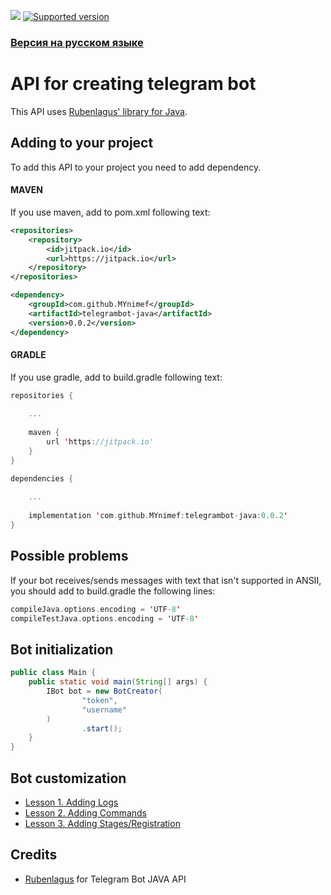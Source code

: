 [![](https://jitpack.io/v/MYnimef/telegrambot-java.svg)](https://jitpack.io/#MYnimef/telegrambot-java) [![Supported version](https://img.shields.io/badge/Telegram%20Bot%20API-6.5-blue)](https://core.telegram.org/bots/api-changelog#january-31-2022)

### [Версия на русском языке](tutorials/README_ru.md)

# API for creating telegram bot

This API uses [Rubenlagus' library for Java](https://github.com/rubenlagus/TelegramBots).

## Adding to your project

To add this API to your project you need to add dependency.

#### MAVEN

If you use maven, add to pom.xml following text:

```xml
<repositories>
    <repository>
        <id>jitpack.io</id>
        <url>https://jitpack.io</url>
    </repository>
</repositories>

<dependency>
    <groupId>com.github.MYnimef</groupId>
    <artifactId>telegrambot-java</artifactId>
    <version>0.0.2</version>
</dependency>
```

#### GRADLE

If you use gradle, add to build.gradle following text:

```kotlin
repositories { 
    
    ...
    
    maven { 
        url 'https://jitpack.io'
    }
}

dependencies {
    
    ...
    
    implementation 'com.github.MYnimef:telegrambot-java:0.0.2'
}
```

## Possible problems

If your bot receives/sends messages with text that isn't supported in ANSII, you should add to build.gradle the following lines:

```kotlin
compileJava.options.encoding = 'UTF-8'
compileTestJava.options.encoding = 'UTF-8'
```

## Bot initialization

```java
public class Main {
    public static void main(String[] args) {
        IBot bot = new BotCreator(
                "token",
                "username"
        )
                .start();
    }
}
```

## Bot customization

* [Lesson 1. Adding Logs](tutorials/tut1_logs.md)
* [Lesson 2. Adding Commands](tutorials/tut2_commands.md)
* [Lesson 3. Adding Stages/Registration](tutorials/tut3_registration.md)

 
  
 ## Credits

* [Rubenlagus](https://github.com/rubenlagus/) for Telegram Bot JAVA API
